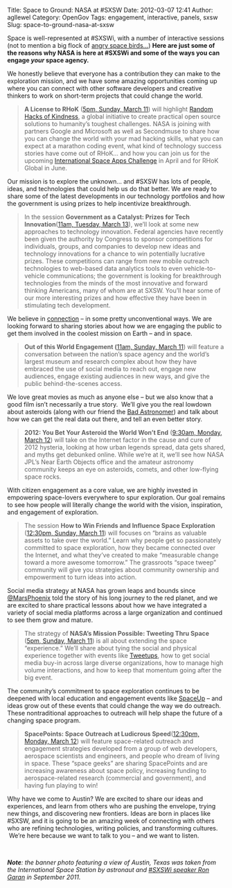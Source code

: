 Title: Space to Ground: NASA at #SXSW
Date: 2012-03-07 12:41
Author: agllewel
Category: OpenGov
Tags: engagement, interactive, panels, sxsw
Slug: space-to-ground-nasa-at-sxsw

Space is well-represented at \#SXSWi, with a number of interactive
sessions (not to mention a big flock of [angry space birds…][]) **Here
are just some of the reasons why NASA is here at \#SXSWi and some of the
ways you can engage *your* space agency.**

We honestly believe that everyone has a contribution they can make to
the exploration mission, and we have some amazing opportunities coming
up where you can connect with other software developers and creative
thinkers to work on short-term projects that could change the world.

> **A License to RHoK** ([5pm, Sunday, March 11][]) will highlight
> [Random Hacks of Kindness][], a global initiative to create practical
> open source solutions to humanity’s toughest challenges. NASA is
> joining with partners Google and Microsoft as well as Secondmuse to
> share how you can change the world with your mad hacking skills, what
> you can expect at a marathon coding event, what kind of technology
> success stories have come out of RHoK… and how you can join us for the
> upcoming [International Space Apps Challenge][] in April and for RHoK
> Global in June.

Our mission is to explore the unknown… and \#SXSW has lots of people,
ideas, and technologies that could help us do that better. We are ready
to share some of the latest developments in our technology portfolios
and how the government is using prizes to help incentivize breakthrough.

> In the session **Government as a Catalyst: Prizes for Tech
> Innovation**([11am, Tuesday, March 13][]), we’ll look at some new
> approaches to technology innovation. Federal agencies have recently
> been given the authority by Congress to sponsor competitions for
> individuals, groups, and companies to develop new ideas and technology
> innovations for a chance to win potentially lucrative prizes. These
> competitions can range from new mobile outreach technologies to
> web-based data analytics tools to even vehicle-to-vehicle
> communications; the government is looking for breakthrough
> technologies from the minds of the most innovative and forward
> thinking Americans, many of whom are at SXSW. You’ll hear some of our
> more interesting prizes and how effective they have been in
> stimulating tech development.

We believe in [connection][] – in some pretty unconventional ways. We
are looking forward to sharing stories about how we are engaging the
public to get them involved in the coolest mission on Earth – and in
space.

> **Out of this World Engagement (**[11am, Sunday, March 11][]) will
> feature a conversation between the nation’s space agency and the
> world’s largest museum and research complex about how they have
> embraced the use of social media to reach out, engage new audiences,
> engage existing audiences in new ways, and give the public
> behind-the-scenes access.

We love great movies as much as anyone else – but we also know that a
good film isn’t necessarily a true story.  We’ll give you the real
lowdown about asteroids (along with our friend the [Bad Astronomer][])
and talk about how we can get the real data out there, and tell an even
better story.

> **2012: You Bet Your Asteroid the World Won’t End** ([9:30am, Monday,
> March 12][]) will take on the Internet factor in the cause and cure of
> 2012 hysteria, looking at how urban legends spread, data gets shared,
> and myths get debunked online. While we’re at it, we’ll see how NASA
> JPL’s Near Earth Objects office and the amateur astronomy community
> keeps an eye on asteroids, comets, and other low-flying space rocks.

With citizen engagement as a core value, we are highly invested in
empowering space-lovers everywhere to spur exploration. Our goal remains
to see how people will literally change the world with the vision,
inspiration, and engagement of exploration.

> The session **How to Win Friends and Influence Space Exploration**
> ([12:30pm, Sunday, March 11][]) will focuses on “brains as valuable
> assets to take over the world.” Learn why people get so passionately
> committed to space exploration, how they became connected over the
> Internet, and what they’ve created to make “measurable change toward a
> more awesome tomorrow.” The grassroots “space tweep” community will
> give you strategies about community ownership and empowerment to turn
> ideas into action.

Social media strategy at NASA has grown leaps and bounds since
[@MarsPhoenix][] told the story of his long journey to the red planet,
and we are excited to share practical lessons about how we have
integrated a variety of social media platforms across a large
organization and continued to see them grow and mature.

> The strategy of **NASA’s Mission Possible: Tweeting Thru Space**
> ([5pm, Sunday, March 11][1]) is all about extending the space
> “experience.” We’ll share about tying the social and physical
> experience together with events like [Tweetups][], how to get social
> media buy-in across large diverse organizations, how to manage high
> volume interactions, and how to keep that momentum going after the big
> event.

The community’s commitment to space exploration continues to be deepened
with local education and engagement events like [SpaceUp][] – and ideas
grow out of these events that could change the way we do outreach. These
nontraditional approaches to outreach will help shape the future of a
changing space program.

> **SpacePoints: Space Outreach at Ludicrous Speed**([12:30pm, Monday,
> March 12][]) will feature space-related outreach and engagement
> strategies developed from a group of web developers, aerospace
> scientists and engineers, and people who dream of living in space.
> These “space geeks” are sharing SpacePoints and are increasing
> awareness about space policy, increasing funding to aerospace-related
> research (commercial and government), and having fun playing to win!

Why have we come to Austin? We are excited to share our ideas and
experiences, and learn from others who are pushing the envelope, trying
new things, and discovering new frontiers. Ideas are born in places like
\#SXSW, and it is going to be an amazing week of connecting with others
who are refining technologies, writing policies, and transforming
cultures.  We’re here because we want to talk to you – and we want to
listen.

 

***Note**: the banner photo featuring a view of Austin, Texas was taken
from the International Space Station by astronaut and [\#SXSWi speaker
Ron Garan][12:30pm, Sunday, March 11] in September 2011.*

 

 

  [angry space birds…]: http://www.youtube.com/watch?feature=player_embedded&v=9YZ_yLQadBg
  [5pm, Sunday, March 11]: http://schedule.sxsw.com/2012/events/event_IAP10214
  [Random Hacks of Kindness]: http://www.rhok.org/
  [International Space Apps Challenge]: http://spaceappschallenge.org/
  [11am, Tuesday, March 13]: http://schedule.sxsw.com/2012/events/event_IAP11048
  [connection]: http://www.nasa.gov/connect/
  [11am, Sunday, March 11]: http://schedule.sxsw.com/2012/events/event_IAP13786
  [Bad Astronomer]: http://blogs.discovermagazine.com/badastronomy/
  [9:30am, Monday, March 12]: http://schedule.sxsw.com/2012/events/event_IAP9535
  [12:30pm, Sunday, March 11]: http://schedule.sxsw.com/2012/events/event_IAP12424
  [@MarsPhoenix]: https://twitter.com/#!/marsphoenix
  [1]: http://schedule.sxsw.com/2012/events/event_IAP10789
  [Tweetups]: http://www.nasa.gov/connect/tweetup/index.html
  [SpaceUp]: http://spaceup.org/
  [12:30pm, Monday, March 12]: http://schedule.sxsw.com/2012/events/event_IAP10551
